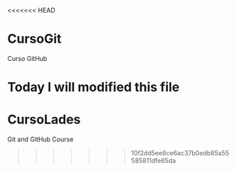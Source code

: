 <<<<<<< HEAD
# CursoGit
Curso GitHub

Today I will modified this file
=======
# CursoLades
Git and GitHub Course
>>>>>>> 10f2dd5ee8ce6ac37b0edb85a55585811dfe65da
